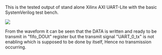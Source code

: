 This is the tested output of stand alone Xilinx AXI UART-Lite with the basic SystemVerilog test bench.

<img align="center" src="https://github.com/Nameer-Iqbal-Ansari/Nova1/blob/main/standalone_uart_lite/Screenshot%20from%202022-03-27%2001-05-16.png" />


From the waveform it can be seen that the DATA is written and ready to be transmit in "fifo_DOUt" register but the transmit signal "UART_0_tx" is not enabling which is supposed to be done by itself, Hence no transmission occurring.
